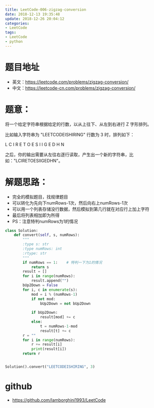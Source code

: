 ```yaml
---
title: LeetCode-006-zigzag-conversion
date: 2018-12-13 19:35:48
update: 2018-12-26 20:04:12
categories:
- LeetCode
tags:
- LeetCode
- python
---
```


# 题目地址
- 英文：https://leetcode.com/problems/zigzag-conversion/
- 中文：https://leetcode-cn.com/problems/zigzag-conversion/

# 题意：
将一个给定字符串根据给定的行数，以从上往下、从左到右进行 Z 字形排列。

比如输入字符串为 "LEETCODEISHIRING" 行数为 3 时，排列如下：

L   C   I   R
E T O E S I I G
E   D   H   N

之后，你的输出需要从左往右逐行读取，产生出一个新的字符串，比如："LCIRETOESIIGEDHN"。



# 解题思路：
- 完全的模拟题目，找规律题目
- 可以转化为先向下numRows-1次，然后向右上numRows-1次
- 可以用一个列表存储没行数据，然后模拟到第几行就在对应行上加上字符
- 最后将列表相加即为所得
- PS：注意特判numRows为1的情况

<!--python0-->
```python
class Solution:
    def convert(self, s, numRows):
        """
        :type s: str
        :type numRows: int
        :rtype: str
        """
        if numRows == 1:    # 特判一下为1的情况
            return s
        result = []
        for i in range(numRows):
            result.append("")
        bUp2Down = False
        for i, c in enumerate(s):
            mod = i % (numRows-1)
            if not mod:
                bUp2Down = not bUp2Down
                
            if bUp2Down:
                result[mod] += c
            else:
                t = numRows-1-mod
                result[t] += c
        r = ""
        for i in range(numRows):
            r += result[i]
            print(result[i])
        return r


Solution().convert("LEETCODEISHIRING", 3)

```

# github
- https://github.com/lamborghini1993/LeetCode
